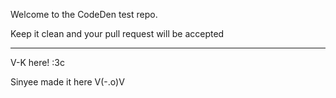 Welcome to the CodeDen test repo.

Keep it clean and your pull request will be accepted



--------------------------------------------------

V-K here! :3c

Sinyee made it here V(-.o)V
